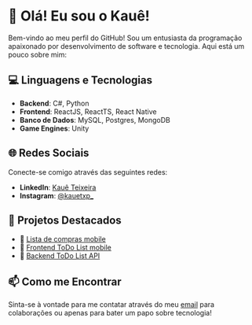 # 👋 Olá! Eu sou o Kauê! 

Bem-vindo ao meu perfil do GitHub! Sou um entusiasta da programação apaixonado por desenvolvimento de software e tecnologia. Aqui está um pouco sobre mim:

## 💻 Linguagens e Tecnologias

- **Backend**: C#, Python
- **Frontend**: ReactJS, ReactTS, React Native
- **Banco de Dados**: MySQL, Postgres, MongoDB
- **Game Engines**: Unity

## 🌐 Redes Sociais

Conecte-se comigo através das seguintes redes:

- **LinkedIn**: [Kauê Teixeira](https://www.linkedin.com/in/kauê-teixeira-17b678231)
- **Instagram**: [@kauetxp_](https://www.instagram.com/kauetxp_/)

## 🚀 Projetos Destacados

- 📱 [Lista de compras mobile](https://github.com/txKaue/Lista-de-compras-Mobile.git)
- 📱 [Frontend ToDo List mobile](https://github.com/txKaue/frontendAppTask.git)
- 🔄 [Backend ToDo List API](https://github.com/txKaue/backendAppTask.git)

## 📫 Como me Encontrar

Sinta-se à vontade para me contatar através do meu [email](kauetpinto@outlook.com) para colaborações ou apenas para bater um papo sobre tecnologia!

